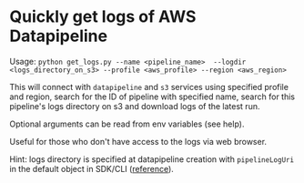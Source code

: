 # Quickly get logs of AWS Datapipeline

Usage: `python get_logs.py --name <pipeline_name> 
--logdir <logs_directory_on_s3> --profile <aws_profile> --region <aws_region>`

This will connect with `datapipeline` and `s3` services using specified profile
and region, 
search for the ID of pipeline with specified name,
search for this pipeline's logs directory on s3 
and download logs of the latest run.

Optional arguments can be read from env variables (see help).

Useful for those who don't have access to the logs via web browser.

Hint: logs directory is specified at datapipeline creation with 
`pipelineLogUri` in the default object in SDK/CLI 
([reference](http://docs.aws.amazon.com/datapipeline/latest/DeveloperGuide/dp-viewing-logs.html)).

